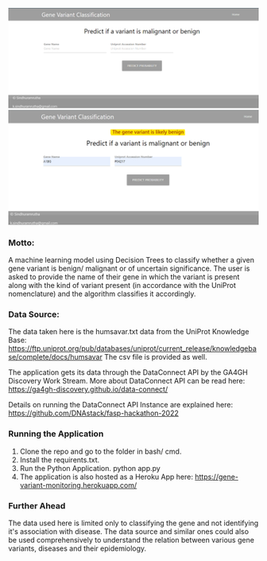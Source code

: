 ![Screenshot](Home.png)
![Screenshot](Benign.png)


### Motto:
A machine learning model using Decision Trees to classify whether a given gene variant is benign/ malignant or of uncertain significance.
The user is asked to provide the name of their gene in which the variant is present along with the kind of variant present (in accordance with the UniProt nomenclature)
and the algorithm classifies it accordingly.

### Data Source:
The data taken here is the humsavar.txt data from the UniProt Knowledge Base: https://ftp.uniprot.org/pub/databases/uniprot/current_release/knowledgebase/complete/docs/humsavar
The csv file is provided as well.

The application gets its data through the DataConnect API by the GA4GH Discovery Work Stream.
More about DataConnect API can be read here: https://ga4gh-discovery.github.io/data-connect/

Details on running the DataConnect API Instance are explained here: https://github.com/DNAstack/fasp-hackathon-2022

### Running the Application
1. Clone the repo and go to the folder in bash/ cmd.
2. Install the requirents.txt.
3. Run the Python Application.
python app.py
4. The application is also hosted as a Heroku App here: https://gene-variant-monitoring.herokuapp.com/

### Further Ahead
The data used here is limited only to classifying the gene and not identifying it's association with disease. The data source and similar ones could also be used comprehensively to understand the relation between various gene variants, diseases and their epidemiology.





